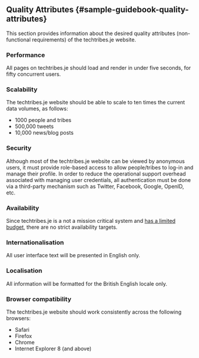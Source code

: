 ## Quality Attributes {#sample-guidebook-quality-attributes}This section provides information about the desired quality attributes (non-functional requirements) of the techtribes.je website.

### Performance

All pages on techtribes.je should load and render in under five seconds, for fifty concurrent users.

### Scalability

The techtribes.je website should be able to scale to ten times the current data volumes, as follows:

 - 1000 people and tribes
 - 500,000 tweets
 - 10,000 news/blog posts 

### Security

Although most of the techtribes.je website can be viewed by anonymous users, it must provide role-based access to allow people/tribes to log-in and manage their profile. In order to reduce the operational support overhead associated with managing user credentials, all authentication must be done via a third-party mechanism such as Twitter, Facebook, Google, OpenID, etc.

### Availability

Since techtribes.je is a not a mission critical system and [has a limited budget](#sample-guidebook-constraints), there are no strict availability targets.

### Internationalisation

All user interface text will be presented in English only.

### Localisation

All information will be formatted for the British English locale only.

### Browser compatibility

The techtribes.je website should work consistently across the following browsers:

 - Safari
 - Firefox
 - Chrome
 - Internet Explorer 8 (and above)
